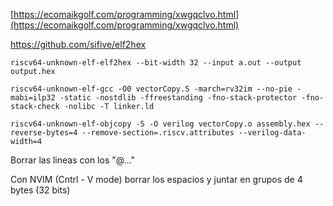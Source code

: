 [https://ecomaikgolf.com/programming/xwgqclvo.html](https://ecomaikgolf.com/programming/xwgqclvo.html)

https://github.com/sifive/elf2hex

```
riscv64-unknown-elf-elf2hex --bit-width 32 --input a.out --output output.hex
```

```
riscv64-unknown-elf-gcc -O0 vectorCopy.S -march=rv32im --no-pie -mabi=ilp32 -static -nostdlib -ffreestanding -fno-stack-protector -fno-stack-check -nolibc -T linker.ld
```

```
riscv64-unknown-elf-objcopy -S -O verilog vectorCopy.o assembly.hex --reverse-bytes=4 --remove-section=.riscv.attributes --verilog-data-width=4
```

Borrar las lineas con los "@..."

Con NVIM (Cntrl - V mode) borrar los espacios y juntar en grupos de 4 bytes (32 bits)
